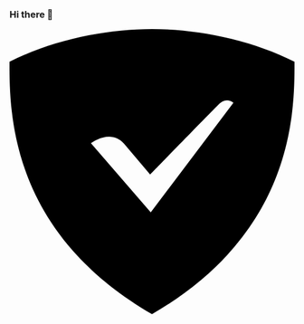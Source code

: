 ### Hi there 👋

<svg role="img" viewBox="0 0 24 24" xmlns="http://www.w3.org/2000/svg"><title>AdGuard</title><path d="M12 0C8.249 0 3.725.861 0 2.755 0 6.845-.051 17.037 12 24 24.051 17.037 24 6.845 24 2.755 20.275.861 15.751 0 12 0zm-.106 15.429L6.857 9.612c.331-.239 1.75-1.143 2.794.042l2.187 2.588c.009-.001 5.801-5.948 5.815-5.938.246-.22.694-.503 1.204-.101l-6.963 9.226z"/></svg>
